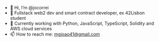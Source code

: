 - 👋 Hi, I’m @jocorrei
- 👀 Fullstack web2 dev and smart contract developer, ex 42Lisbon student
- 🌱 Currently working with Python, JavaScript, TypeScript, Solidity and AWS cloud services
- 📫 How to reach me: mgjoao41@gmail.com
